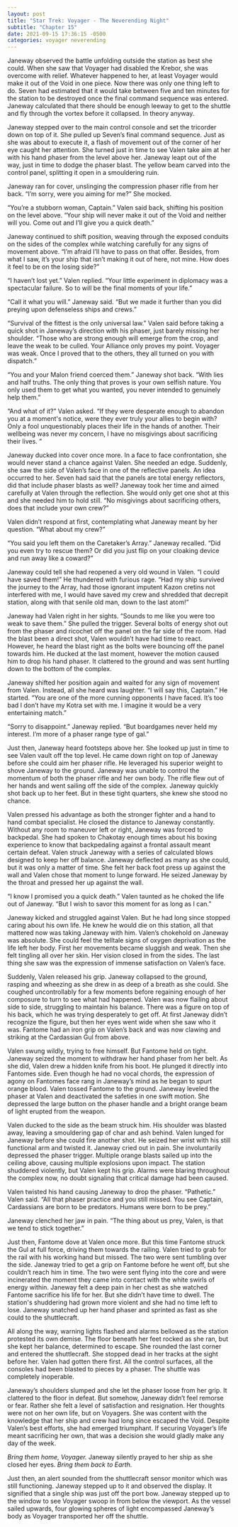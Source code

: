 ```yaml
---
layout: post
title: "Star Trek: Voyager - The Neverending Night"
subtitle: "Chapter 15"
date: 2021-09-15 17:36:15 -0500
categories: voyager neverending
---
```


Janeway observed the battle unfolding outside the station as best she could. When she saw that Voyager had disabled the Krebor, she was overcome with relief. Whatever happened to her, at least Voyager would make it out of the Void in one piece. Now there was only one thing left to do. Seven had estimated that it would take between five and ten minutes for the station to be destroyed once the final command sequence was entered. Janeway calculated that there should be enough leeway to get to the shuttle and fly through the vortex before it collapsed. In theory anyway. 

Janeway stepped over to the main control console and set the tricorder down on top of it. She pulled up Seven’s final command sequence. Just as she was about to execute it, a flash of  movement out of the corner of her eye caught her attention. She turned just in time to see Valen take aim at her with his hand phaser from the level above her. Janeway leapt out of the way, just in time to dodge the phaser blast. The yellow beam carved into the control panel, splitting it open in a smouldering ruin. 

Janeway ran for cover, unslinging the compression phaser rifle from her back. “I’m sorry, were you aiming for me?” She mocked.

“You’re a stubborn woman, Captain.” Valen said back, shifting his position on the level above. “Your ship will never make it out of the Void and neither will you. Come out and I’ll give you a quick death.”

Janeway continued to shift position, weaving through the exposed conduits on the sides of the complex while watching carefully for any signs of movement above. “I’m afraid I’ll have to pass on that offer. Besides, from what I saw, it’s your ship that isn’t making it out of here, not mine. How does it feel to be on the losing side?”

“I haven’t lost yet.” Valen replied. “Your little experiment in diplomacy was a spectacular failure. So to will be the final moments of your life.”

“Call it what you will.” Janeway said. “But we made it further than you did preying upon defenseless ships and crews.”

“Survival of the fittest is the only universal law.” Valen said before taking a quick shot in Janeway’s direction with his phaser, just barely missing her shoulder. “Those who are strong enough will emerge from the crop, and leave the weak to be culled. Your Alliance only proves my point. Voyager was weak. Once I proved that to the others, they all turned on you with dispatch.”

“You and your Malon friend coerced them.” Janeway shot back. “With lies and half truths. The only thing that proves is your own selfish nature. You only used them to get what you wanted, you never intended to genuinely help them.”

“And what of it?” Valen asked. “If they were desperate enough to abandon you at a moment's notice, were they ever truly your allies to begin with? Only a fool unquestionably places their life in the hands of another. Their wellbeing was never my concern, I have no misgivings about sacrificing their lives. ”

Janeway ducked into cover once more. In a face to face confrontation, she would never stand a chance against Valen. She needed an edge. Suddenly, she saw the side of Valen’s face in one of the reflective panels. An idea occurred to her. Seven had said that the panels are total energy reflectors, did that include phaser blasts as well? Janeway took her time and aimed carefully at Valen through the reflection. She would only get one shot at this and she needed him to hold still. “No misgivings about sacrificing others, does that include your own crew?”

Valen didn’t respond at first, contemplating what Janeway meant by her question. “What about my crew?”

“You said you left them on the Caretaker’s Array.” Janeway recalled. “Did you even try to rescue them? Or did you just flip on your cloaking device and run away like a coward?”

Janeway could tell she had reopened a very old wound in Valen. “I could have saved them!” He thundered with furious rage. “Had my ship survived the journey to the Array, had those ignorant imputent Kazon cretins not interfered with me, I would have saved my crew and shredded that decrepit station, along with that senile old man, down to the last atom!”

Janeway had Valen right in her sights. “Sounds to me like you were too weak to save them.” She pulled the trigger. Several bolts of energy shot out from the phaser and ricochet off the panel on the far side of the room. Had the blast been a direct shot, Valen wouldn’t have had time to react. However, he heard the blast right as the bolts were bouncing off the panel towards him. He ducked at the last moment, however the motion caused him to drop his hand phaser. It clattered to the ground and was sent hurtling down to the bottom of the complex.

Janeway shifted her position again and waited for any sign of movement from Valen. Instead, all she heard was laughter. “I will say this, Captain.” He started. “You are one of the more cunning opponents I have faced. It’s too bad I don’t have my Kotra set with me. I imagine it would be a very entertaining match.”

“Sorry to disappoint.” Janeway replied. “But boardgames never held my interest. I’m more of a phaser range type of gal.”

Just then, Janeway heard footsteps above her. She looked up just in time to see Valen vault off the top level. He came down right on top of Janeway before she could aim her phaser rifle. He leveraged his superior weight to shove Janeway to the ground. Janeway was unable to control the momentum of both the phaser rifle and her own body. The rifle flew out of her hands and went sailing off the side of the complex. Janeway quickly shot back up to her feet. But in these tight quarters, she knew she stood no chance. 

Valen pressed his advantage as both the stronger fighter and a hand to hand combat specialist. He closed the distance to Janeway constantly. Without any room to maneuver left or right, Janeway was forced to backpedal. She had spoken to Chakotay enough times about his boxing experience to know that backpedaling against a frontal assault meant certain defeat. Valen struck Janeway with a series of calculated blows designed to keep her off balance. Janeway deflected as many as she could, but it was only a matter of time. She felt her back foot press up against the wall and Valen chose that moment to lunge forward. He seized Janeway by the throat and pressed her up against the wall. 

“I know I promised you a quick death.” Valen taunted as he choked the life out of Janeway. “But I wish to savor this moment for as long as I can.”

Janeway kicked and struggled against Valen. But he had long since stopped caring about his own life. He knew he would die on this station, all that mattered now was taking Janeway with him. Valen’s chokehold on Janeway was absolute. She could feel the telltale signs of oxygen deprivation as the life left her body. First her movements became sluggish and weak. Then she felt tingling all over her skin. Her vision closed in from the sides. The last thing she saw was the expression of immense satisfaction on Valen’s face.

Suddenly, Valen released his grip. Janeway collapsed to the ground, rasping and wheezing as she drew in as deep of a breath as she could. She coughed uncontrollably for a few moments before regaining enough of her composure to turn to see what had happened. Valen was now flailing about side to side, struggling to maintain his balance. There was a figure on top of his back, which he was trying desperately to get off. At first Janeway didn’t recognize the figure, but then her eyes went wide when she saw who it was. Fantome had an iron grip on Valen’s back and was now clawing and striking at the Cardassian Gul from above.

Valen swung wildly, trying to free himself. But Fantome held on tight. Janeway seized the moment to withdraw her hand phaser from her belt. As she did, Valen drew a hidden knife from his boot. He plunged it directly into Fantomes side. Even though he had no vocal chords, the expression of agony on Fantomes face rang in Janeway’s mind as he began to spurt orange blood. Valen tossed Fantome to the ground. Janeway leveled the phaser at Valen and deactivated the safeties in one swift motion. She depressed the large button on the phaser handle and a bright orange beam of light erupted from the weapon. 

Valen ducked to the side as the beam struck him. His shoulder was blasted away, leaving a smouldering gap of char and ash behind. Valen lunged for Janeway before she could fire another shot. He seized her wrist with his still functional arm and twisted it. Janeway cried out in pain. She involuntarily depressed the phaser trigger. Multiple orange blasts sailed up into the ceiling above, causing multiple explosions upon impact. The station shuddered violently, but Valen kept his grip. Alarms were blaring throughout the complex now, no doubt signaling that critical damage had been caused.

Valen twisted his hand causing Janeway to drop the phaser. “Pathetic.” Valen said. “All that phaser practice and you still missed. You see Captain, Cardassians are born to be predators. Humans were born to be prey.”

Janeway clenched her jaw in pain. “The thing about us prey, Valen, is that we tend to stick together.”

Just then, Fantome dove at Valen once more. But this time Fantome struck the Gul at full force, driving them towards the railing. Valen tried to grab for the rail with his working hand but missed. The two were sent tumbling over the side. Janeway tried to get a grip on Fantome before he went off, but she couldn’t reach him in time. The two were sent flying into the core and were incinerated the moment they came into contact with the white swirls of energy within. Janeway felt a deep pain in her chest as she watched Fantome sacrifice his life for her. But she didn’t have time to dwell. The station's shuddering had grown more violent and she had no time left to lose. Janeway snatched up her hand phaser and sprinted as fast as she could to the shuttlecraft. 

All along the way, warning lights flashed and alarms bellowed as the station protested its own demise. The floor beneath her feet rocked as she ran, but she kept her balance, determined to escape. She rounded the last corner and entered the shuttlecraft. She stopped dead in her tracks at the sight before her. Valen had gotten there first. All the control surfaces, all the consoles had been blasted to pieces by a phaser. The shuttle was completely inoperable. 

Janeway’s shoulders slumped and she let the phaser loose from her grip. It clattered to the floor in defeat. But somehow, Janeway didn’t feel remorse or fear. Rather she felt a level of satisfaction and resignation. Her thoughts were not on her own life, but on Voyagers. She was content with the knowledge that her ship and crew had long since escaped the Void. Despite Valen’s best efforts, she had emerged triumphant. If securing Voyager’s life meant sacrificing her own, that was a decision she would gladly make any day of the week. 

*Bring them home, Voyager.* Janeway silently prayed to her ship as she closed her eyes. *Bring them back to Earth.*

Just then, an alert sounded from the shuttlecraft sensor monitor which was still functioning. Janeway stepped up to it and observed the display. It signified that a single ship was just off the port bow. Janeway stepped up to the window to see Voyager swoop in from below the viewport. As the vessel sailed upwards, four glowing spheres of light encompassed Janeway’s body as Voyager transported her off the shuttle.
